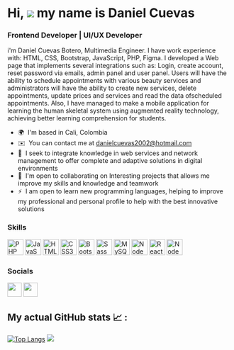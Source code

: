 # Hi, ![](https://user-images.githubusercontent.com/18350557/176309783-0785949b-9127-417c-8b55-ab5a4333674e.gif) my name is Daniel Cuevas

### Frontend Developer | UI/UX Developer

i'm Daniel Cuevas Botero, Multimedia Engineer. I have work experience with: HTML, CSS, Bootstrap, JavaScript, PHP, Figma. I developed a Web page that implements several integrations such as: Login, create account, reset password via emails, admin panel and user panel. Users will have the ability to schedule appointments with various beauty services and administrators will have the ability to create new services, delete appointments, update prices and services and read the data ofscheduled appointments. Also, I have managed to make a mobile application for learning the human skeletal system using augmented reality technology, achieving better learning comprehension for students.

* 🌍  I'm based in Cali, Colombia
* ✉️  You can contact me at [danielcuevas2002@hotmail.com](mailto:danielcuevas2002@hotmail.com)
* 🧠  I seek to integrate knowledge in web services and network management to offer complete and adaptive solutions in digital environments
* 🤝  I'm open to collaborating on Interesting projects that allows me improve my skills and knowledge and teamwork
* ⚡  I am open to learn new programming languages, helping to improve my professional and personal profile to help with the best innovative solutions

### Skills


<p align="left">
<a href="https://www.php.net/" target="_blank" rel="noreferrer"><img src="https://raw.githubusercontent.com/danielcranney/readme-generator/main/public/icons/skills/php-colored.svg" width="36" height="36" alt="PHP" /></a>
<a href="https://developer.mozilla.org/en-US/docs/Web/JavaScript" target="_blank" rel="noreferrer"><img src="https://raw.githubusercontent.com/danielcranney/readme-generator/main/public/icons/skills/javascript-colored.svg" width="36" height="36" alt="JavaScript" /></a>
<a href="https://developer.mozilla.org/en-US/docs/Glossary/HTML5" target="_blank" rel="noreferrer"><img src="https://raw.githubusercontent.com/danielcranney/readme-generator/main/public/icons/skills/html5-colored.svg" width="36" height="36" alt="HTML5" /></a>
<a href="https://www.w3.org/TR/CSS/#css" target="_blank" rel="noreferrer"><img src="https://raw.githubusercontent.com/danielcranney/readme-generator/main/public/icons/skills/css3-colored.svg" width="36" height="36" alt="CSS3" /></a>
<a href="https://getbootstrap.com/" target="_blank" rel="noreferrer"><img src="https://raw.githubusercontent.com/danielcranney/readme-generator/main/public/icons/skills/bootstrap-colored.svg" width="36" height="36" alt="Bootstrap" /></a>
<a href="https://sass-lang.com/" target="_blank" rel="noreferrer"><img src="https://raw.githubusercontent.com/danielcranney/readme-generator/main/public/icons/skills/sass-colored.svg" width="36" height="36" alt="Sass" /></a>
<a href="https://www.mysql.com/" target="_blank" rel="noreferrer"><img src="https://raw.githubusercontent.com/danielcranney/readme-generator/main/public/icons/skills/mysql-colored.svg" width="36" height="36" alt="MySQL" /></a>
<a href="https://nodejs.org/en/" target="_blank" rel="noreferrer"><img src="https://raw.githubusercontent.com/danielcranney/readme-generator/main/public/icons/skills/nodejs-colored.svg" width="36" height="36" alt="NodeJS" /></a>
<a href="https://react.dev" target="_blank" rel="noreferrer"><img src="https://raw.githubusercontent.com/danielcranney/readme-generator/main/public/icons/skills/reactjs-colored.svg" width="36" height="36" alt="ReactJS" /></a>
<a href="https://www.figma.com" target="_blank" rel="noreferrer"><img src="https://raw.githubusercontent.com/danielcranney/readme-generator/main/public/icons/skills/figma.svg" width="36" height="36" alt="NodeJS" /></a>
</p>

### Socials

<p align="left"> <a href="https://www.github.com/Danicubo" target="_blank" rel="noreferrer"><img src="https://raw.githubusercontent.com/danielcranney/readme-generator/main/public/icons/socials/github-dark.svg" width="32" height="32" /></a> <a href="https://www.linkedin.com/in/danicubo/" target="_blank" rel="noreferrer"><img src="https://raw.githubusercontent.com/danielcranney/readme-generator/main/public/icons/socials/linkedin.svg" width="32" height="32" /></a></p>


## My actual GitHub stats :chart_with_upwards_trend: : 
[![Top Langs](https://github-readme-stats-git-masterrstaa-rickstaa.vercel.app/api/top-langs/?username=Danicubo)](https://github.com/anuraghazra/github-readme-stats)
<picture>
  <source
    srcset="https://github-readme-stats.vercel.app/api?username=Danicubo&show_icons=true&theme=dark"
    media="(prefers-color-scheme: dark)"
  />
  <source
    srcset="https://github-readme-stats.vercel.app/api?username=Danicubo&show_icons=true"
    media="(prefers-color-scheme: dark), (prefers-color-scheme: no-preference)"
  />
  <img src="https://github-readme-stats.vercel.app/api?username=Danicubo&show_icons=true" />
</picture>
